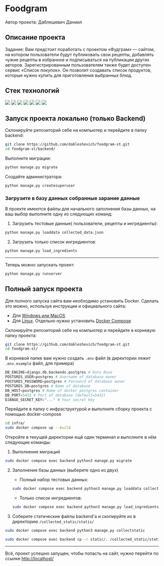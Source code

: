 # Foodgram
Автор проекта: Даблешевич Даниил
## Описание проекта
Задание: Вам предстоит поработать с проектом «Фудграм» — сайтом, на котором пользователи будут публиковать свои рецепты, добавлять чужие рецепты в избранное и подписываться на публикации других авторов. Зарегистрированным пользователям также будет доступен сервис «Список покупок». Он позволит создавать список продуктов, которые нужно купить для приготовления выбранных блюд.

## Стек технологий
<img src="https://img.shields.io/badge/Python-3776AB?style=for-the-badge&logo=Python&logoColor=ffffff"/>
<img src="https://img.shields.io/badge/REACT-61DAFB?style=for-the-badge&logo=REACT&logoColor=000000"/>
<img src="https://img.shields.io/badge/Django-092E20?style=for-the-badge&logo=django&logoColor=ffffff"/>
<img src="https://img.shields.io/badge/PostgreSQL-4169E1?style=for-the-badge&logo=PostgreSQL&logoColor=ffffff"/>
<img src="https://img.shields.io/badge/NGINX-009639?style=for-the-badge&logo=Nginx&logoColor=ffffff"/>
<img src="https://img.shields.io/badge/Docker-2496ED?style=for-the-badge&logo=Docker&logoColor=ffffff"/>
<img src="https://img.shields.io/badge/Git Actions-2088FF?style=for-the-badge&logo=githubactions&logoColor=ffffff"/>

## Запуск проекта локально (только Backend)

Склонируйте репозиторий себе на компьютер и перейдите в папку backend:
``` bash
git clone https://github.com/dableshevich/foodgram-st.git
cd foodgram-st/backend/
```

Выполните миграции:
``` BASH
python manage.py migrate
```
Создайте администратора:
``` BASH
python manage.py createsuperuser
```

### Загрузите в базу данных собранные зарание данные
В проекте имеются файлы для начального заполнения базы данных, на ваш выбор выполните одну из следующих команд:
1) Загрузить тестовые данные( пользователи, рецепты и ингредиенты):
``` BASH
python manage.py loaddata collected_data.json
```
2) Загрузить только список ингредиентов:
``` BASH
python manage.py load_ingredients
```
---
Теперь можно запускать проект:
``` BASH
python manage.py runserver
```
## Полный запуск проекта
Для полного запуска сайта вам необходимо установить Docker. Сделать это можно, используя инструкции и официального сайта:
- Для [Windows или MacOS](https://www.docker.com/products/docker-desktop/)
- Для [Linux](https://docs.docker.com/engine/install/ubuntu/). Отдельно нужно установить [Docker Compose](https://docs.docker.com/compose/install/)


Склонируйте репозиторий себе на компьютер и перейдите в корневую папку проекта:
``` bash
git clone https://github.com/dableshevich/foodgram-st.git
cd foodgram-st/
```

В корневой папке вам нужно создать `.env` файл (в директории лежит `.env.example` файл, для примера)
``` python
DB_ENGINE=django.db.backends.postgres # Data Base
POSTGRES_USER=postgres # Username of database owner
POSTGRES_PASSWORD=postgres # Password of database owner
POSTGRES_DB=postgres # Name of database
DB_HOST=postgres # Name of docker postgres container
DB_PORT=5432 # Port of database (default=5432)
DJANGO_SECRET_KEY="..." # Your secret key
```

Перейдите в папку с инфраструктурой и выполните сборку проекта с помощью docker-compose
``` bash
cd infra/
sudo docker compose up --build
```

Откройте в текущей директории ещё один терминал и выполните в нём следующие команды:
1) Выполнение миграций
``` bash
sudo docker compose exec backend python3 manage.py migrate
```
2) Заполнение базы данных (выберите одно из двух)
    - Полный набор тестовых данных:
    ``` BASH
    sudo docker compose exec backend python3 manage.py loaddata collected_data.json              
    ```
    - Только список ингредиентов:
    ``` BASH
    sudo docker compose exec backend python3 manage.py load_ingredients
    ```

3) Соберите статические файлы backend'а и скопируйте их в директорию `/collected_static/statis/`
``` BASH
sudo docker compose exec backend python3 manage.py collectstatic
```
``` BASH
sudo docker compose exec backend cp -r static/. /collected_static/static/
```
---
Всё, проект успешно запущен, чтобы попасть на сайт, нужно перейти по ссылке [http://localhost/](http://localhost/)
